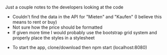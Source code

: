 Just a couple notes to the developers looking at the code 
- Couldn't find the data in the API for "Mieten" and "Kaufen" (I believe this means to rent or buy) 
- Not sure how the price should be formatted
- If given more time I would probably use the bootstrap grid system and properly place the styles in a stylesheet

* To start the app, clone/download then npm start (localhost:8080)